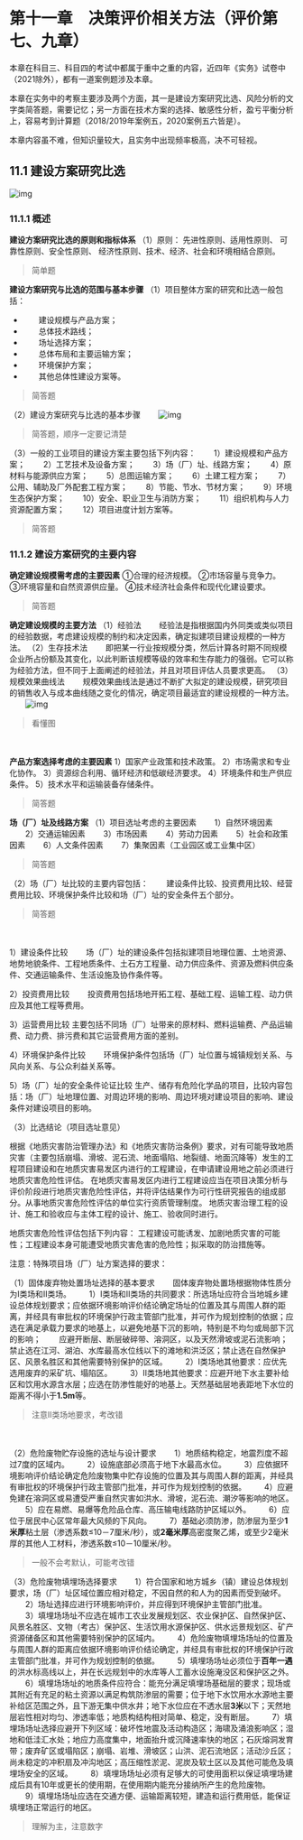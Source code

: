 # 第十一章　决策评价相关方法（评价第七、九章）

本章在科目三、科目四的考试中都属于重中之重的内容，近四年《实务》试卷中（2021除外），都有一道案例题涉及本章。

本章在实务中的考察主要涉及两个方面，其一是建设方案研究比选、风险分析的文字类简答题，需要记忆；另一方面在技术方案的选择、敏感性分析，盈亏平衡分析上，容易考到计算题（2018/2019年案例五，2020案例五六皆是）。

本章内容虽不难，但知识量较大，且实务中出现频率极高，决不可轻视。



## 11.1 建设方案研究比选

![img](images/a06c80b8b9c0bbce-0.png)

### 11.1.1 概述

**建设方案研究比选的原则和指标体系**
（1）原则：
先进性原则、适用性原则、
可靠性原则、安全性原则、
经济性原则、技术、经济、社会和环境相结合原则。

> 简单题



**建设方案研究与比选的范围与基本步骤**
（1）项目整体方案的研究和比选一般包括：

- 　　建设规模与产品方案；
- 　　总体技术路线；
- 　　场址选择方案；
- 　　总体布局和主要运输方案；
- 　　环境保护方案；
- 　　其他总体性建设方案等。

> 简答题

（2）建设方案研究与比选的基本步骤
　　![img](images/35c2f37033e1e5a0-0.png)

> 简答题，顺序一定要记清楚

（3）一般的工业项目的建设方案主要包括下列内容：
　　1）建设规模和产品方案；
　　2）工艺技术及设备方案；
　　3）场（厂）址、线路方案；
　　4）原材料与能源供应方案；
　　5）总图运输方案；
　　6）土建工程方案；
　　7）公用、辅助及厂外配套工程方案；
　　8）节能、节水、节材方案；
　　9）环境生态保护方案；
　　10）安全、职业卫生与消防方案；
　　11）组织机构与人力资源配置方案；
　　12）项目进度计划方案等。

> 简答题



### 11.1.2 建设方案研究的主要内容

**确定建设规模需考虑的主要因素**
①合理的经济规模。
②市场容量与竞争力。
③环境容量和自然资源供应量。
④技术经济社会条件和现代化建设要求。

> 简答题



**确定建设规模的主要方法**
（1）经验法
　　经验法是指根据国内外同类或类似项目的经验数据，考虑建设规模的制约和决定因素，确定拟建项目建设规模的一种方法。
（2）生存技术法
　　即把某一行业按规模分类，然后计算各时期不同规模企业所占份额及其变化，以此判断该规模等级的效率和生存能力的强弱。它可以称为经验方法，但不同于上面阐述的经验法，并且对项目评估人员要求更高。
（3）规模效果曲线法
　　规模效果曲线法是通过不断扩大拟定的建设规模，研究项目的销售收入与成本曲线随之变化的情况，确定项目最适宜的建设规模的一种方法。
　　![img](https://img.cdeledu.com/CWARE/2022/0113/3c09af7abbbfff8e-0.png)

> 看懂图

　　

**产品方案选择考虑的主要因素**
1）国家产业政策和技术政策。
2）市场需求和专业化协作。
3）资源综合利用、循环经济和低碳经济要求。
4）环境条件和生产供应条件。
5）技术水平和运输装备存储条件。

> 简答题



**场（厂）址及线路方案**
（1）项目选址考虑的主要因素
　　1）自然环境因素
　　2）交通运输因素
　　3）市场因素
　　4）劳动力因素
　　5）社会和政策因素
　　6）人文条件因素
　　7）集聚因素（工业园区或工业集中区）

> 简答题

（2）场（厂）址比较的主要内容包括：
　　建设条件比较、投资费用比较、经营费用比较、环境保护条件比较和场（厂）址的安全条件五个部分。

> 简答题

　　

1）建设条件比较
　　场（厂）址的建设条件包括拟建项目地理位置、土地资源、地势地貌条件、工程地质条件、土石方工程量、动力供应条件、资源及燃料供应条件、交通运输条件、生活设施及协作条件等。　　

2）投资费用比较
　　投资费用包括场地开拓工程、基础工程、运输工程、动力供应及其他工程等费用。　　

3）运营费用比较
主要包括不同场（厂）址带来的原材料、燃料运输费、产品运输费、动力费、排污费和其它运营费用方面的差别。　　

4）环境保护条件比较
　　环境保护条件包括场（厂）址位置与城镇规划关系、与风向关系、与公众利益关系等。　　

5）场（厂）址的安全条件论证比较
生产、储存有危险化学品的项目，比较内容包括：场（厂）址地理位置、对周边环境的影响、周边环境对建设项目的影响、建设条件对建设项目的影响。



（3）比选结论（项目选址意见）

根据《地质灾害防治管理办法》和《地质灾害防治条例》要求，对有可能导致地质灾害（主要包括崩塌、滑坡、泥石流、地面塌陷、地裂缝、地面沉降等）发生的工程项目建设和在地质灾害易发区内进行的工程建设，在申请建设用地之前必须进行地质灾害危险性评估。
在地质灾害易发区内进行工程建设应当在项目决策分析与评价阶段进行地质灾害危险性评估，并将评估结果作为可行性研究报告的组成部分。从事地质灾害危险性评估的单位实行资质管理制度。
地质灾害治理工程的设计、施工和验收应与主体工程的设计、施工、验收同时进行。

地质灾害危险性评估包括下列内容：
工程建设可能诱发、加剧地质灾害的可能性；工程建设本身可能遭受地质灾害危害的危险性；拟采取的防治措施等。



注意：特殊项目场（厂）址方案选择的要求：　　

（1）固体废弃物处置场址选择的基本要求
　　固体废弃物处置场根据物体性质分为I类场和Ⅱ类场。
　　1）I类场和Ⅱ类场的共同要求：所选场址应符合当地城乡建设总体规划要求；应依据环境影响评价结论确定场址的位置及其与周围人群的距离，并经具有审批权的环境保护行政主管部门批准，并可作为规划控制的依据；应选在满足承载力要求的地基上，以避免地基下沉的影响，特别是不均匀或局部下沉的影响；
　　应避开断层、断层破碎带、溶洞区，以及天然滑坡或泥石流影响；禁止选在江河、湖泊、水库最高水位线以下的滩地和洪泛区；禁止选在自然保护区、风景名胜区和其他需要特别保护的区域。
　　2）I类场地其他要求：应优先选用废弃的采矿坑、塌陷区。
　　3）Ⅱ类场地其他要求：应避开地下水主要补给区和饮用水源含水层；应选在防渗性能好的地基上。天然基础层地表距地下水位的距离不得小于**1.5m**等。

> 注意Ⅱ类场地要求，考改错

　

（2）危险废物贮存设施的选址与设计要求
　　1）地质结构稳定，地震烈度不超过7度的区域内。
　　2）设施底部必须高于地下水最高水位。
　　3）应依据环境影响评价结论确定危险废物集中贮存设施的位置及其与周围人群的距离，并经具有审批权的环境保护行政主管部门批准，并可作为规划控制的依据。
　　4）应避免建在溶洞区或易遭受严重自然灾害如洪水、滑坡，泥石流、潮汐等影响的地区。
　　5）应在易燃、易爆等危险品仓库、高压输电线路防护区域以外。
　　6）应位于居民中心区常年最大风频的下风向。
　　7）基础必须防渗，防渗层为至少**1米厚**粘土层（渗透系数≤10－7厘米/秒），或**2毫米厚**高密度聚乙烯，或至少2毫米厚的其他人工材料，渗透系数≤10－10厘米/秒。

> 一般不会考默认，可能考改错



（3）危险废物填埋场选择要求
　　1）符合国家和地方城乡（镇）建设总体规划要求，场（厂）址区域位置应相对稳定，不因自然的和人为的因素而受到破坏。
　　2）场址选择应进行环境影响评价，并应得到环境保护主管部门批准。
　　3）填埋场场址不应选在城市工农业发展规划区、农业保护区、自然保护区、风景名胜区、文物（考古）保护区、生活饮用水源保护区、供水远景规划区、矿产资源储备区和其他需要特别保护的区域内。
　　4）危险废物填埋场场址的位置及与周围人群的距离应依据环境影响评价结论确定，并经具有审批权的环境保护行政主管部门批准，并可作为规划控制的依据。
　　5）填埋场场址必须位于**百年一遇**的洪水标高线以上，并在长远规划中的水库等人工蓄水设施淹没区和保护区之外。
　　6）填埋场场址的地质条件应符合：能充分满足填埋场基础层的要求；现场或其附近有充足的粘土资源以满足构筑防渗层的需要；位于地下水饮用水水源地主要补给区范围之外，且下游无集中供水井；地下水位应在不透水层**3米**以下；天然地层岩性相对均匀、渗透率低；地质构结构相对简单、稳定，没有断层。
　　7）填埋场场址选择应避开下列区域：破坏性地震及活动构造区；海啸及涌浪影响区；湿地和低洼汇水处；地应力高度集中，地面抬升或沉降速率快的地区；石灰熔洞发育带；废弃矿区或塌陷区；崩塌、岩堆、滑坡区；山洪、泥石流地区；活动沙丘区；尚未稳定的冲积扇及冲沟地区；高压缩性淤泥、泥炭及软土区以及其他可能危及填埋场安全的区域。
　　8）填埋场场址必须有足够大的可使用面积以保证填埋场建成后具有10年或更长的使用期，在使用期内能充分接纳所产生的危险废物。
　　9）填埋场场址应选在交通方便、运输距离较短，建造和运行费用低，能保证填埋场正常运行的地区。

> 理解为主，注意数字







